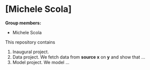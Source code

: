 # \[Michele Scola\]

**Group members:**
- Michele Scola

This repository contains  
1. Inaugural project. 
2. Data project. We fetch data from **source x** on **y** and show that ...
3. Model project. We model ...
